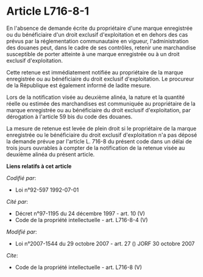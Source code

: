 # Article L716-8-1

En l'absence de demande écrite du propriétaire d'une marque enregistrée ou du bénéficiaire d'un droit exclusif d'exploitation
et en dehors des cas prévus par la réglementation communautaire en vigueur, l'administration des douanes peut, dans le cadre
de ses contrôles, retenir une marchandise susceptible de porter atteinte à une marque enregistrée ou à un droit exclusif
d'exploitation. 

Cette retenue est immédiatement notifiée au propriétaire de la marque enregistrée ou au bénéficiaire du droit exclusif
d'exploitation. Le procureur de la République est également informé de ladite mesure. 

Lors de la notification visée au deuxième alinéa, la nature et la quantité réelle ou estimée des marchandises est communiquée
au propriétaire de la marque enregistrée ou au bénéficiaire du droit exclusif d'exploitation, par dérogation à l'article 59
bis du code des douanes. 

La mesure de retenue est levée de plein droit si le propriétaire de la marque enregistrée ou le bénéficiaire du droit
exclusif d'exploitation n'a pas déposé la demande prévue par l'article L. 716-8 du présent code dans un délai de trois jours
ouvrables à compter de la notification de la retenue visée au deuxième alinéa du présent article.

**Liens relatifs à cet article**

_Codifié par_:

  - Loi n°92-597 1992-07-01

_Cité par_:

  - Décret n°97-1195 du 24 décembre 1997 - art. 10 (V)
  - Code de la propriété intellectuelle - art. L716-8-4 (V)

_Modifié par_:

  - Loi n°2007-1544 du 29 octobre 2007 - art. 27 () JORF 30 octobre 2007

_Cite_:

  - Code de la propriété intellectuelle - art. L716-8 (V)
